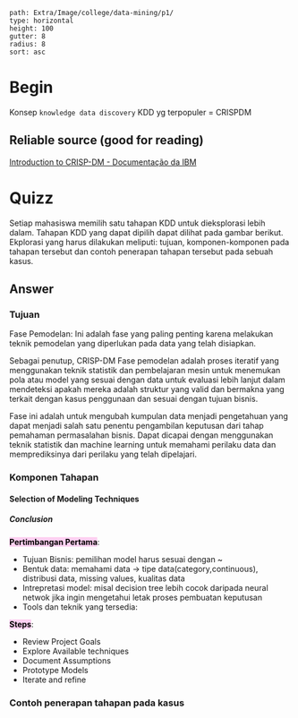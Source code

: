````img-gallery
path: Extra/Image/college/data-mining/p1/
type: horizontal
height: 100
gutter: 8
radius: 8
sort: asc
````


# Begin
Konsep `knowledge data discovery` KDD yg terpopuler = CRISPDM

## Reliable source (good for reading)
[Introduction to CRISP-DM - Documentação da IBM](https://www.ibm.com/docs/pt-br/spss-modeler/saas?topic=guide-introduction-crisp-dm)


# Quizz
Setiap mahasiswa memilih satu tahapan KDD untuk dieksplorasi lebih dalam. Tahapan KDD yang dapat dipilih dapat dilihat pada gambar berikut.  Ekplorasi yang harus dilakukan meliputi: tujuan, komponen-komponen pada tahapan tersebut dan contoh penerapan tahapan tersebut pada sebuah kasus.

## Answer
### Tujuan
Fase Pemodelan: Ini adalah fase yang paling penting karena melakukan teknik pemodelan yang diperlukan pada data yang telah disiapkan.


Sebagai penutup, CRISP-DM Fase pemodelan adalah proses iteratif yang menggunakan teknik statistik dan pembelajaran mesin untuk menemukan pola atau model yang sesuai dengan data untuk evaluasi lebih lanjut dalam mendeteksi apakah mereka adalah struktur yang valid dan bermakna yang terkait dengan kasus penggunaan dan sesuai dengan tujuan bisnis.


Fase ini adalah untuk mengubah kumpulan data menjadi pengetahuan yang dapat menjadi salah satu penentu pengambilan keputusan dari tahap pemahaman permasalahan bisnis. Dapat dicapai dengan menggunakan teknik statistik dan machine learning untuk memahami perilaku data dan memprediksinya dari perilaku yang telah dipelajari.

### Komponen Tahapan

#### Selection of Modeling Techniques

##### Conclusion
**<mark style="background: #FFB8EBA6;">Pertimbangan Pertama</mark>**:
- Tujuan Bisnis: pemilihan model harus sesuai dengan ~
- Bentuk data: memahami data -> tipe data(category,continuous), distribusi data, missing values, kualitas data
- Intrepretasi model: misal decision tree lebih cocok daripada neural netwok jika ingin mengetahui letak proses pembuatan keputusan
- Tools dan teknik yang tersedia: 

**<mark style="background: #FFB8EBA6;">Steps</mark>**:
- Review Project Goals
- Explore Available techniques
- Document Assumptions
- Prototype Models
- Iterate and refine




### Contoh penerapan tahapan pada kasus